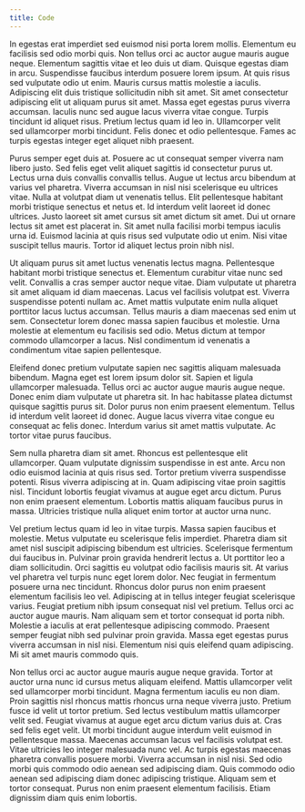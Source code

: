 ```yaml
---
title: Code
---
```


In egestas erat imperdiet sed euismod nisi porta lorem mollis. Elementum eu
facilisis sed odio morbi quis. Non tellus orci ac auctor augue mauris augue
neque. Elementum sagittis vitae et leo duis ut diam. Quisque egestas diam in
arcu. Suspendisse faucibus interdum posuere lorem ipsum. At quis risus sed
vulputate odio ut enim. Mauris cursus mattis molestie a iaculis. Adipiscing elit
duis tristique sollicitudin nibh sit amet. Sit amet consectetur adipiscing elit
ut aliquam purus sit amet. Massa eget egestas purus viverra accumsan. Iaculis
nunc sed augue lacus viverra vitae congue. Turpis tincidunt id aliquet
risus. Pretium lectus quam id leo in. Ullamcorper velit sed ullamcorper morbi
tincidunt. Felis donec et odio pellentesque. Fames ac turpis egestas integer
eget aliquet nibh praesent.

Purus semper eget duis at. Posuere ac ut consequat semper viverra nam libero
justo. Sed felis eget velit aliquet sagittis id consectetur purus ut. Lectus
urna duis convallis convallis tellus. Augue ut lectus arcu bibendum at varius
vel pharetra. Viverra accumsan in nisl nisi scelerisque eu ultrices vitae. Nulla
at volutpat diam ut venenatis tellus. Elit pellentesque habitant morbi tristique
senectus et netus et. Id interdum velit laoreet id donec ultrices. Justo laoreet
sit amet cursus sit amet dictum sit amet. Dui ut ornare lectus sit amet est
placerat in. Sit amet nulla facilisi morbi tempus iaculis urna id. Euismod
lacinia at quis risus sed vulputate odio ut enim. Nisi vitae suscipit tellus
mauris. Tortor id aliquet lectus proin nibh nisl.

Ut aliquam purus sit amet luctus venenatis lectus magna. Pellentesque habitant
morbi tristique senectus et. Elementum curabitur vitae nunc sed velit. Convallis
a cras semper auctor neque vitae. Diam vulputate ut pharetra sit amet aliquam id
diam maecenas. Lacus vel facilisis volutpat est. Viverra suspendisse potenti
nullam ac. Amet mattis vulputate enim nulla aliquet porttitor lacus luctus
accumsan. Tellus mauris a diam maecenas sed enim ut sem. Consectetur lorem donec
massa sapien faucibus et molestie. Urna molestie at elementum eu facilisis sed
odio. Metus dictum at tempor commodo ullamcorper a lacus. Nisl condimentum id
venenatis a condimentum vitae sapien pellentesque.

Eleifend donec pretium vulputate sapien nec sagittis aliquam malesuada
bibendum. Magna eget est lorem ipsum dolor sit. Sapien et ligula ullamcorper
malesuada. Tellus orci ac auctor augue mauris augue neque. Donec enim diam
vulputate ut pharetra sit. In hac habitasse platea dictumst quisque sagittis
purus sit. Dolor purus non enim praesent elementum. Tellus id interdum velit
laoreet id donec. Augue lacus viverra vitae congue eu consequat ac felis
donec. Interdum varius sit amet mattis vulputate. Ac tortor vitae purus
faucibus.

Sem nulla pharetra diam sit amet. Rhoncus est pellentesque elit
ullamcorper. Quam vulputate dignissim suspendisse in est ante. Arcu non odio
euismod lacinia at quis risus sed. Tortor pretium viverra suspendisse
potenti. Risus viverra adipiscing at in. Quam adipiscing vitae proin sagittis
nisl. Tincidunt lobortis feugiat vivamus at augue eget arcu dictum. Purus non
enim praesent elementum. Lobortis mattis aliquam faucibus purus in
massa. Ultricies tristique nulla aliquet enim tortor at auctor urna nunc.

Vel pretium lectus quam id leo in vitae turpis. Massa sapien faucibus et
molestie. Metus vulputate eu scelerisque felis imperdiet. Pharetra diam sit amet
nisl suscipit adipiscing bibendum est ultricies. Scelerisque fermentum dui
faucibus in. Pulvinar proin gravida hendrerit lectus a. Ut porttitor leo a diam
sollicitudin. Orci sagittis eu volutpat odio facilisis mauris sit. At varius vel
pharetra vel turpis nunc eget lorem dolor. Nec feugiat in fermentum posuere urna
nec tincidunt. Rhoncus dolor purus non enim praesent elementum facilisis leo
vel. Adipiscing at in tellus integer feugiat scelerisque varius. Feugiat pretium
nibh ipsum consequat nisl vel pretium. Tellus orci ac auctor augue mauris. Nam
aliquam sem et tortor consequat id porta nibh. Molestie a iaculis at erat
pellentesque adipiscing commodo. Praesent semper feugiat nibh sed pulvinar proin
gravida. Massa eget egestas purus viverra accumsan in nisl nisi. Elementum nisi
quis eleifend quam adipiscing. Mi sit amet mauris commodo quis.

Non tellus orci ac auctor augue mauris augue neque gravida. Tortor at auctor
urna nunc id cursus metus aliquam eleifend. Mattis ullamcorper velit sed
ullamcorper morbi tincidunt. Magna fermentum iaculis eu non diam. Proin sagittis
nisl rhoncus mattis rhoncus urna neque viverra justo. Pretium fusce id velit ut
tortor pretium. Sed lectus vestibulum mattis ullamcorper velit sed. Feugiat
vivamus at augue eget arcu dictum varius duis at. Cras sed felis eget velit. Ut
morbi tincidunt augue interdum velit euismod in pellentesque massa. Maecenas
accumsan lacus vel facilisis volutpat est. Vitae ultricies leo integer malesuada
nunc vel. Ac turpis egestas maecenas pharetra convallis posuere morbi. Viverra
accumsan in nisl nisi. Sed odio morbi quis commodo odio aenean sed adipiscing
diam. Quis commodo odio aenean sed adipiscing diam donec adipiscing
tristique. Aliquam sem et tortor consequat. Purus non enim praesent elementum
facilisis. Etiam dignissim diam quis enim lobortis.
